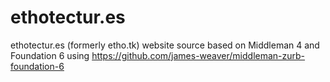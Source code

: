 # ethotectur.es
ethotectur.es (formerly etho.tk) website source based on Middleman 4 and Foundation 6 using https://github.com/james-weaver/middleman-zurb-foundation-6
